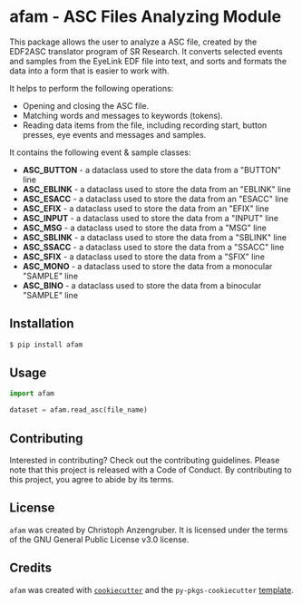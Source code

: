 # afam - ASC Files Analyzing Module

This package allows the user to analyze a ASC file, created by the EDF2ASC translator program of
SR Research. It converts selected events and samples from the EyeLink EDF file into
text, and sorts and formats the data into a form that is easier to work with.

It helps to perform the following operations:
 - Opening and closing the ASC file.
 - Matching words and messages to keywords (tokens).
 - Reading data items from the file, including recording start, button presses, eye events and
   messages and samples.

It contains the following event & sample classes:
 - **ASC_BUTTON** - a dataclass used to store the data from a "BUTTON" line
 - **ASC_EBLINK** - a dataclass used to store the data from an "EBLINK" line
 - **ASC_ESACC** - a dataclass used to store the data from an "ESACC" line
 - **ASC_EFIX** - a dataclass used to store the data from an "EFIX" line
 - **ASC_INPUT** - a dataclass used to store the data from a "INPUT" line
 - **ASC_MSG** - a dataclass used to store the data from a "MSG" line
 - **ASC_SBLINK** - a dataclass used to store the data from a "SBLINK" line
 - **ASC_SSACC** - a dataclass used to store the data from a "SSACC" line
 - **ASC_SFIX** - a dataclass used to store the data from a "SFIX" line
 - **ASC_MONO** - a dataclass used to store the data from a monocular "SAMPLE" line
 - **ASC_BINO** - a dataclass used to store the data from a binocular "SAMPLE" line

## Installation

```bash
$ pip install afam
```

## Usage

```python
import afam

dataset = afam.read_asc(file_name)
```

## Contributing

Interested in contributing? Check out the contributing guidelines. Please note that this project is released with a Code of Conduct. By contributing to this project, you agree to abide by its terms.

## License

`afam` was created by Christoph Anzengruber. It is licensed under the terms of the GNU General Public License v3.0 license.

## Credits

`afam` was created with [`cookiecutter`](https://cookiecutter.readthedocs.io/en/latest/) and the `py-pkgs-cookiecutter` [template](https://github.com/py-pkgs/py-pkgs-cookiecutter).
